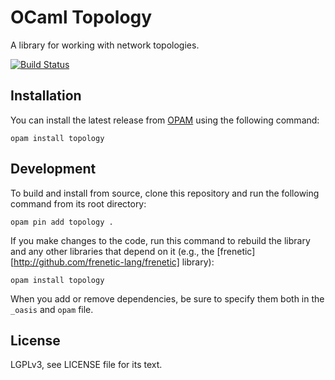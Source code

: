 OCaml Topology
==============

A library for working with network topologies.

[![Build Status](https://travis-ci.org/frenetic-lang/ocaml-topology.png)](https://travis-ci.org/frenetic-lang/ocaml-topology)

Installation
------------

You can install the latest release from [OPAM](http://opam.ocamlpro.com/) using
the following command:

    opam install topology

Development
-----------

To build and install from source, clone this repository and run the following
command from its root directory:

    opam pin add topology .

If you make changes to the code, run this command to rebuild the library and
any other libraries that depend on it (e.g., the
[frenetic][http://github.com/frenetic-lang/frenetic] library):

    opam install topology

When you add or remove dependencies, be sure to specify them both in the
`_oasis` and `opam` file.

License
-------

LGPLv3, see LICENSE file for its text.
